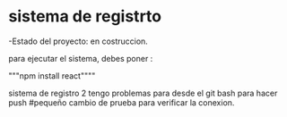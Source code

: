 <h1>sistema de registrto</h1>

-Estado del proyecto: en costruccion. 

para ejecutar el sistema, debes poner :

"""npm install react""""

sistema de registro 2 
tengo problemas para desde el git bash para hacer push 
#pequeño cambio de prueba para verificar la conexion.

